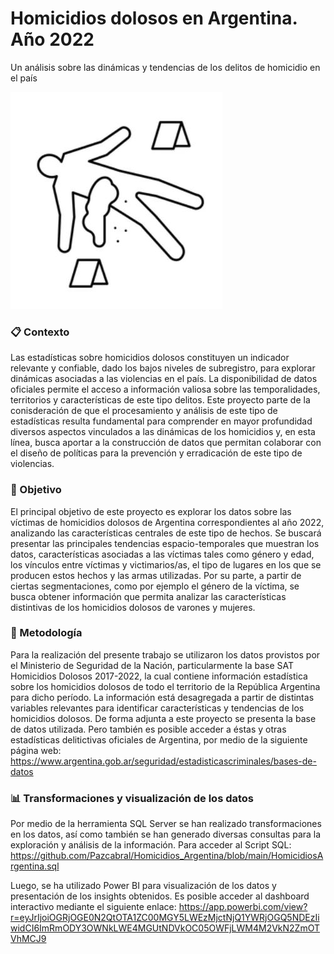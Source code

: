 # Homicidios dolosos en Argentina. Año 2022
Un análisis sobre las dinámicas y tendencias de los delitos de homicidio en el país

![Image text](https://github.com/Pazcabral/Homicidios_Argentina/blob/main/Homicide.JPG)

### :clipboard: Contexto
Las estadísticas sobre homicidios dolosos constituyen un indicador relevante y confiable, dado los bajos niveles de subregistro, para explorar dinámicas asociadas a las violencias en el país. La disponibilidad de datos oficiales permite el acceso a información valiosa sobre las temporalidades, territorios y características de este tipo delitos. Este proyecto parte de la conisderación de que el procesamiento y análisis de este tipo de estadísticas resulta fundamental para comprender en mayor profundidad diversos aspectos vinculados a las dinámicas de los homicidios y, en esta línea, busca aportar a la construcción de datos que permitan colaborar con el diseño de políticas para la prevención y erradicación de este tipo de violencias. 

### :dart: Objetivo 
El principal objetivo de este proyecto es explorar los datos sobre las víctimas de homicidios dolosos de Argentina correspondientes al año 2022, analizando las características centrales de este tipo de hechos. Se buscará presentar las principales tendencias espacio-temporales que muestran los datos, características asociadas a las víctimas tales como género y edad, los vínculos entre víctimas y victimarios/as, el tipo de lugares en los que se producen estos hechos y las armas utilizadas. Por su parte, a partir de ciertas segmentaciones, como por ejemplo el género de la víctima, se busca obtener información que permita analizar las características distintivas de los homicidios dolosos de varones y mujeres.

### :triangular_ruler: Metodología
Para la realización del presente trabajo se utilizaron los datos provistos por el Ministerio de Seguridad de la Nación, particularmente la base SAT Homicidios Dolosos 2017-2022, la cual contiene información estadística sobre los homicidios dolosos de todo el territorio de la República Argentina para dicho período. La información está desagregada a partir de distintas variables relevantes para identificar características y tendencias de los homicidios dolosos.
De forma adjunta a este proyecto se presenta la base de datos utilizada. Pero también es posible acceder a éstas y otras estadísticas delitictivas oficiales de Argentina, por medio de la siguiente página web: https://www.argentina.gob.ar/seguridad/estadisticascriminales/bases-de-datos

### :bar_chart: Transformaciones y visualización de los datos
Por medio de la herramienta SQL Server se han realizado transformaciones en los datos, así como también se han generado diversas consultas para la exploración y análisis de la información. Para acceder al Script SQL: https://github.com/Pazcabral/Homicidios_Argentina/blob/main/HomicidiosArgentina.sql 

Luego, se ha utilizado Power BI para visualización de los datos y presentación de los insights obtenidos. Es posible acceder al dashboard interactivo mediante el siguiente enlace: https://app.powerbi.com/view?r=eyJrIjoiOGRjOGE0N2QtOTA1ZC00MGY5LWEzMjctNjQ1YWRjOGQ5NDEzIiwidCI6ImRmODY3OWNkLWE4MGUtNDVkOC05OWFjLWM4M2VkN2ZmOTVhMCJ9 
